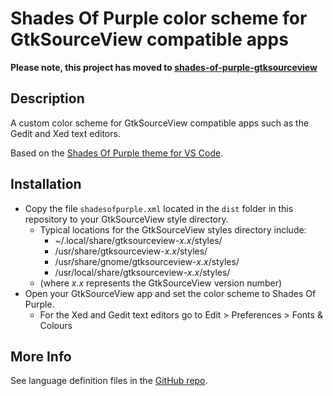# Shades Of Purple color scheme for GtkSourceView compatible apps

**Please note, this project has moved to [shades-of-purple-gtksourceview
](https://github.com/ahmadawais/shades-of-purple-gtksourceview)**

## Description

A custom color scheme for GtkSourceView compatible apps such as the Gedit and Xed text editors.

Based on the [Shades Of Purple theme for VS Code](https://marketplace.visualstudio.com/items?itemName=ahmadawais.shades-of-purple).

## Installation

- Copy the file `shadesofpurple.xml` located in the `dist` folder in this repository to your GtkSourceView style directory.
  - Typical locations for the GtkSourceView styles directory include:
    - ~/.local/share/gtksourceview-*x.x*/styles/
    - /usr/share/gtksourceview-*x.x*/styles/
    - /usr/share/gnome/gtksourceview-*x.x*/styles/
    - /usr/local/share/gtksourceview-*x.x*/styles/
  - (where *x.x* represents the GtkSourceView version number)
- Open your GtkSourceView app and set the color scheme to Shades Of Purple.
  - For the Xed and Gedit text editors go to Edit > Preferences > Fonts &amp; Colours

## More Info

See language definition files in the [GitHub repo](https://github.com/GNOME/gtksourceview/tree/master/data/language-specs).
